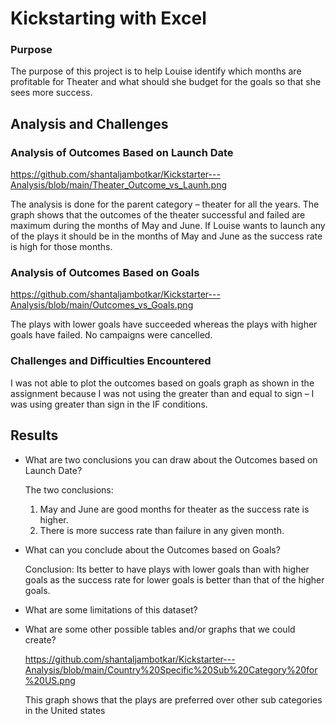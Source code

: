 # Kickstarting with Excel

### **Purpose**
The purpose of this project is to help Louise identify which months are profitable for Theater and what should she budget for the goals so that she sees more success.
## Analysis and Challenges
### Analysis of Outcomes Based on Launch Date
 https://github.com/shantaljambotkar/Kickstarter---Analysis/blob/main/Theater_Outcome_vs_Launh.png

The analysis is done for the parent category – theater for all the years.  The graph shows that the outcomes of the theater successful and failed are maximum during the months of May and June.  If Louise wants to launch any of the plays it should be in the months of May and June as the success rate is high for those months.

### Analysis of Outcomes Based on Goals
 https://github.com/shantaljambotkar/Kickstarter---Analysis/blob/main/Outcomes_vs_Goals.png
 
 The plays with lower goals have succeeded whereas the plays with higher goals have failed.  No campaigns were cancelled. 

### Challenges and Difficulties Encountered
 I was not able to plot the outcomes based on goals graph as shown in the assignment because I was not using the greater than and equal to sign – I was using greater than sign in the IF conditions.

## Results
- What are two conclusions you can draw about the Outcomes based on Launch Date?
   
   The two conclusions:
    1.	May and June are good months for theater as the success rate is higher. 
    2.	There is more success rate than failure in any given month.

- What can you conclude about the Outcomes based on Goals?

  Conclusion:
  Its better to have plays with lower goals than with higher goals as the success rate for lower goals is better than that of the higher goals.

- What are some limitations of this dataset?


- What are some other possible tables and/or graphs that we could create?

  https://github.com/shantaljambotkar/Kickstarter---Analysis/blob/main/Country%20Specific%20Sub%20Category%20for%20US.png
  
  This graph shows that the plays are preferred over other sub categories in the United states 
